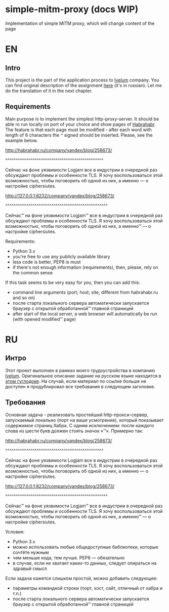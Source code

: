 # simple-mitm-proxy (docs WIP)

Implementation of simple MITM proxy, which will change content of the page

# EN

## Intro

This project is the part of the application process to [Ivelum](http://ivelum.com/) company. You can find original
description of the assignment [here](https://docs.google.com/document/d/1bua6MXG9rHyreSPVPEZBkk14WYHy31ia4Vb2rnrgvS0/edit)
(it's in russian). Let me do the translation of it in the next chapter.

## Requirements

Main purpose is to implement the simplest http-proxy-server. It should be able ro run locally on port of your choice and
show pages of [Habrahabr](https://habrahabr.ru/). The feature is that each page must be modified - after each word with
length of 6 characters the `™` signed should be inserted. Please, see the example below.

http://habrahabr.ru/company/yandex/blog/258673/

^^^^^^^^^^^^^^^^^^^^^^^^^^^^^^^^^^^^^^^^^^^^^^^

Сейчас на фоне уязвимости Logjam все в индустрии в очередной раз обсуждают проблемы и особенности TLS. Я хочу
воспользоваться этой возможностью, чтобы поговорить об одной из них, а именно — о настройке ciphersiutes.


http://127.0.0.1:8232/company/yandex/blog/258673/

^^^^^^^^^^^^^^^^^^^^^^^^^^^^^^^^^^^^^^^^^^^^^^^^^

Сейчас™ на фоне уязвимости Logjam™ все в индустрии в очередной раз обсуждают проблемы и особенности TLS.
Я хочу воспользоваться этой возможностью, чтобы поговорить об одной из них, а именно™ — о настройке ciphersiutes. 

Requirements:

* Python 3.x
* you're free to use any publicly available library
* less code is better, PEP8 is must
* if there's not enough information (requirements), then, please, rely on the common sense

If this task seems to be very easy for you, then you can add this:

* command line arguments (port; host; site, different from habrahabr.ru and so on)
* после старта локального сервера автоматически запускается браузер с открытой обработанной™ главной страницей
* after start of the local server, a web browser will automatically be run (with opened modified™ page)

# RU

## Интро

Этот проект выполнен в рамках моего трудоустройства в компанию [Ivelum](http://ivelum.com/). Оригинальное описание
задание на русском языке находится в [этом гуглодоке](https://docs.google.com/document/d/1bua6MXG9rHyreSPVPEZBkk14WYHy31ia4Vb2rnrgvS0/edit).
На случай, если материал по ссылке больше не доступен я продублировал все требования в следующем заголовке.

## Требования

Основная задача - реализовать простейший http-прокси-сервер, запускаемый локально (порт на ваше усмотрение), который
показывает содержимое страниц Хабра. С одним исключением: после  каждого слова из шести букв должен стоять значок «™».
Примерно так:

http://habrahabr.ru/company/yandex/blog/258673/

^^^^^^^^^^^^^^^^^^^^^^^^^^^^^^^^^^^^^^^^^^^^^^^

Сейчас на фоне уязвимости Logjam все в индустрии в очередной раз обсуждают проблемы и особенности TLS. Я хочу
воспользоваться этой возможностью, чтобы поговорить об одной из них, а именно — о настройке ciphersiutes.


http://127.0.0.1:8232/company/yandex/blog/258673/

^^^^^^^^^^^^^^^^^^^^^^^^^^^^^^^^^^^^^^^^^^^^^^^^^

Сейчас™ на фоне уязвимости Logjam™ все в индустрии в очередной раз обсуждают проблемы и особенности TLS.
Я хочу воспользоваться этой возможностью, чтобы поговорить об одной из них, а именно™ — о настройке ciphersiutes. 

Условия:

* Python 3.x
* можно использовать любые общедоступные библиотеки, которые сочтёте нужным
* чем меньше кода, тем лучше. PEP8 — обязательно
* в случае, если не хватает каких-то данных, следует опираться на здравый смысл


Если задача кажется слишком простой, можно добавить следующее:

* параметры командной строки (порт, хост, сайт, отличный от хабра и т.п.)
* после старта локального сервера автоматически запускается браузер с открытой 
обработанной™ главной страницей
